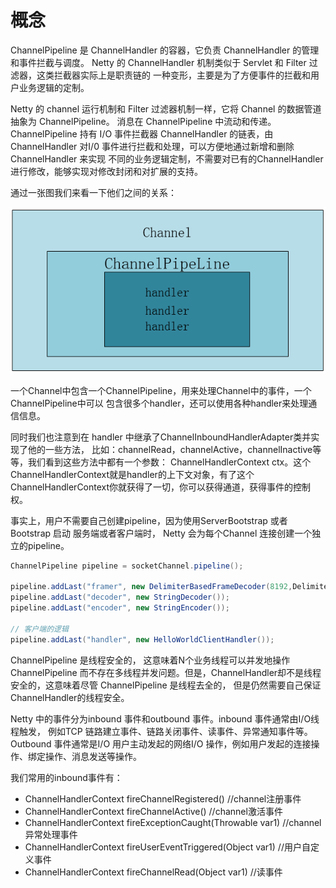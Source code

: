 # 概念
ChannelPipeline 是 ChannelHandler 的容器，它负责 ChannelHandler 的管理和事件拦截与调度。
Netty 的 ChannelHandler 机制类似于 Servlet 和 Filter 过滤器，这类拦截器实际上是职责链的
一种变形，主要是为了方便事件的拦截和用户业务逻辑的定制。

Netty 的 channel 运行机制和 Filter 过滤器机制一样，它将 Channel 的数据管道抽象为 ChannelPipeline。
消息在 ChannelPipeline 中流动和传递。ChannelPipeline 持有 I/O 事件拦截器 ChannelHandler
的链表，由ChannelHandler 对I/0 事件进行拦截和处理，可以方便地通过新增和删除ChannelHandler 来实现
不同的业务逻辑定制，不需要对已有的ChannelHandler进行修改，能够实现对修改封闭和对扩展的支持。

通过一张图我们来看一下他们之间的关系：

![image.png](ChannelPipeline和ChannelHandler关系图.png)

一个Channel中包含一个ChannelPipeline，用来处理Channel中的事件，一个ChannelPipeline中可以
包含很多个handler，还可以使用各种handler来处理通信信息。

同时我们也注意到在 handler 中继承了ChannelInboundHandlerAdapter类并实现了他的一些方法，
比如：channelRead，channelActive，channelInactive等等，我们看到这些方法中都有一个参数：
ChannelHandlerContext ctx。这个ChannelHandlerContext就是handler的上下文对象，有了这个
ChannelHandlerContext你就获得了一切，你可以获得通道，获得事件的控制权。

事实上，用户不需要自己创建pipeline，因为使用ServerBootstrap 或者Bootstrap 启动 
服务端或者客户端时， Netty 会为每个Channel 连接创建一个独立的pipeline。
```java
ChannelPipeline pipeline = socketChannel.pipeline();

pipeline.addLast("framer", new DelimiterBasedFrameDecoder(8192,Delimiters.lineDelimiter()));
pipeline.addLast("decoder", new StringDecoder());
pipeline.addLast("encoder", new StringEncoder());

// 客户端的逻辑
pipeline.addLast("handler", new HelloWorldClientHandler());
```
ChannelPipeline 是线程安全的， 这意味着N个业务线程可以并发地操作ChannelPipeline 
而不存在多线程并发问题。但是，ChannelHandler却不是线程安全的，这意味着尽管 
ChannelPipeline 是线程去全的， 但是仍然需要自己保证ChannelHandler的线程安全。

Netty 中的事件分为inbound 事件和outbound 事件。inbound 事件通常由I/O线程触发，
例如TCP 链路建立事件、链路关闭事件、读事件、异常通知事件等。Outbound 事件通常是I/O 
用户主动发起的网络I/O 操作，例如用户发起的连接操作、绑定操作、消息发送等操作。

我们常用的inbound事件有：

- ChannelHandlerContext fireChannelRegistered() //channel注册事件
- ChannelHandlerContext fireChannelActive() //channel激活事件
- ChannelHandlerContext fireExceptionCaught(Throwable var1) //channel异常处理事件
- ChannelHandlerContext fireUserEventTriggered(Object var1) //用户自定义事件
- ChannelHandlerContext fireChannelRead(Object var1) //读事件
